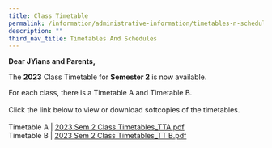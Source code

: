 ```yaml
---
title: Class Timetable
permalink: /information/administrative-information/timetables-n-schedules/class-timetable/
description: ""
third_nav_title: Timetables And Schedules
---
```

<p><strong>Dear JYians and Parents,</strong></p>
<p>The&nbsp;<strong>2023</strong>&nbsp;Class Timetable for&nbsp;<strong>Semester 2</strong>&nbsp;is now available.</p>
<p>For each class, there is a Timetable A and Timetable B.<br><br>Click the link below to view or download softcopies of the timetables.<br><br>Timetable A | <a href="/files/2023%20Sem%201%20Class%20Timetables_TT%20A_27%20Dec%2022.pdf">2023 Sem 2 Class Timetables_TTA.pdf</a><br>Timetable B |&nbsp;<a href="/files/2023%20Sem%201%20Class%20Timetables_TT%20B_27%20Dec%2022.pdf">2023 Sem 2 Class Timetables_TT B.pdf</a></p>